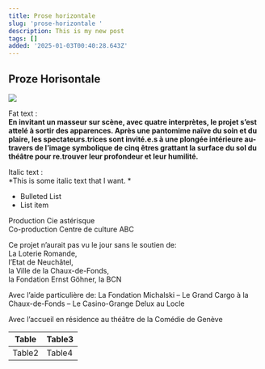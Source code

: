```yaml
---
title: Prose horizontale
slug: 'prose-horizontale '
description: This is my new post
tags: []
added: '2025-01-03T00:40:28.643Z'
---
```



## Proze Horisontale

![](</assets/foudre_Foudre image 5.jpg>)

Fat text : \
**En invitant un masseur sur scène, avec quatre interprètes, le projet s’est attelé à sortir des apparences. Après une pantomime naïve du soin et du plaire, les spectateurs.trices sont invité.e.s à une plongée intérieure au-travers de l’image symbolique de cinq êtres grattant la surface du sol du théâtre pour re.trouver leur profondeur et leur humilité.**

Italic text :\
*This is some italic text that I want. *

* Bulleted List
* List item 

Production Cie astérisque\
Co-production Centre de culture ABC

Ce projet n’aurait pas vu le jour sans le soutien de:\
La Loterie Romande, \
l’Etat de Neuchâtel, \
la Ville de la Chaux-de-Fonds, \
la Fondation Ernst Göhner, la BCN

Avec l’aide particulière de:
La Fondation Michalski – Le Grand Cargo à la Chaux-de-Fonds – Le Casino-Grange Delux au Locle

Avec l’accueil en résidence au théâtre de la Comédie de Genève

| Table  | Table3 |
| ------ | ------ |
| Table2 | Table4 |
